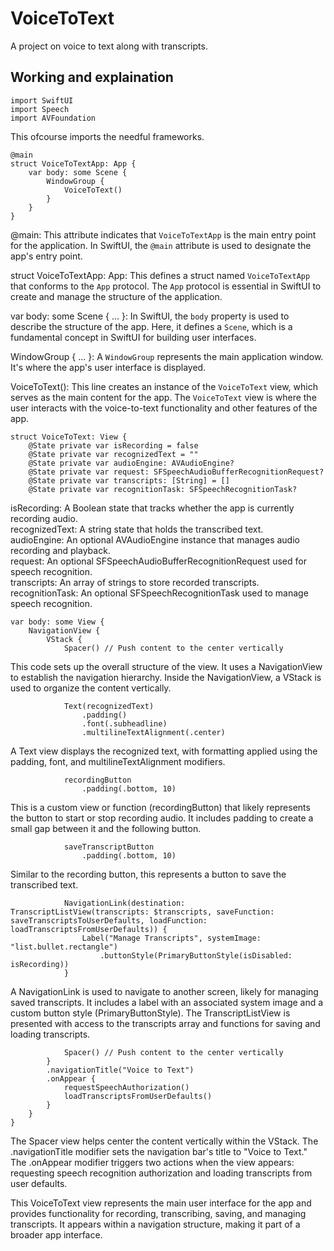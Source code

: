 # VoiceToText
A project on voice to text along with transcripts.

## Working and explaination

```
import SwiftUI
import Speech
import AVFoundation
```
This ofcourse imports the needful frameworks.

```
@main
struct VoiceToTextApp: App {
    var body: some Scene {
        WindowGroup {
            VoiceToText()
        }
    }
}
```

@main: This attribute indicates that `VoiceToTextApp` is the main entry point for the application. In SwiftUI, the `@main` attribute is used to designate the app's entry point. <br>

struct VoiceToTextApp: App: This defines a struct named `VoiceToTextApp` that conforms to the `App` protocol. The `App` protocol is essential in SwiftUI to create and manage the structure of the application.<br>

var body: some Scene { ... }: In SwiftUI, the `body` property is used to describe the structure of the app. Here, it defines a `Scene`, which is a fundamental concept in SwiftUI for building user interfaces.<br>

WindowGroup { ... }: A `WindowGroup` represents the main application window. It's where the app's user interface is displayed.<br>

VoiceToText(): This line creates an instance of the `VoiceToText` view, which serves as the main content for the app. The `VoiceToText` view is where the user interacts with the voice-to-text functionality and other features of the app.

```
struct VoiceToText: View {
    @State private var isRecording = false
    @State private var recognizedText = ""
    @State private var audioEngine: AVAudioEngine?
    @State private var request: SFSpeechAudioBufferRecognitionRequest?
    @State private var transcripts: [String] = []
    @State private var recognitionTask: SFSpeechRecognitionTask?
```

isRecording: A Boolean state that tracks whether the app is currently recording audio.<br>
recognizedText: A string state that holds the transcribed text.<br>
audioEngine: An optional AVAudioEngine instance that manages audio recording and playback.<br>
request: An optional SFSpeechAudioBufferRecognitionRequest used for speech recognition.<br>
transcripts: An array of strings to store recorded transcripts.<br>
recognitionTask: An optional SFSpeechRecognitionTask used to manage speech recognition.

```
var body: some View {
    NavigationView {
        VStack {
            Spacer() // Push content to the center vertically
```
This code sets up the overall structure of the view. It uses a NavigationView to establish the navigation hierarchy. Inside the NavigationView, a VStack is used to organize the content vertically.

```
            Text(recognizedText)
                .padding()
                .font(.subheadline)
                .multilineTextAlignment(.center)
```
A Text view displays the recognized text, with formatting applied using the padding, font, and multilineTextAlignment modifiers.

```
            recordingButton
                .padding(.bottom, 10)
```
This is a custom view or function (recordingButton) that likely represents the button to start or stop recording audio. It includes padding to create a small gap between it and the following button.

```
            saveTranscriptButton
                .padding(.bottom, 10)
```
Similar to the recording button, this represents a button to save the transcribed text.

```
            NavigationLink(destination: TranscriptListView(transcripts: $transcripts, saveFunction: saveTranscriptsToUserDefaults, loadFunction: loadTranscriptsFromUserDefaults)) {
                Label("Manage Transcripts", systemImage: "list.bullet.rectangle")
                    .buttonStyle(PrimaryButtonStyle(isDisabled: isRecording))
            }
```
A NavigationLink is used to navigate to another screen, likely for managing saved transcripts. It includes a label with an associated system image and a custom button style (PrimaryButtonStyle). The TranscriptListView is presented with access to the transcripts array and functions for saving and loading transcripts.

```
            Spacer() // Push content to the center vertically
        }
        .navigationTitle("Voice to Text")
        .onAppear {
            requestSpeechAuthorization()
            loadTranscriptsFromUserDefaults()
        }
    }
}
```
The Spacer view helps center the content vertically within the VStack. The .navigationTitle modifier sets the navigation bar's title to "Voice to Text." The .onAppear modifier triggers two actions when the view appears: requesting speech recognition authorization and loading transcripts from user defaults.<br>

This VoiceToText view represents the main user interface for the app and provides functionality for recording, transcribing, saving, and managing transcripts. It appears within a navigation structure, making it part of a broader app interface.
